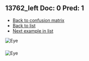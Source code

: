 ## 13762_left Doc: 0 Pred: 1
- [Back to confusion matrix](https://github.com/juliandewit/kaggle_retinopathy/blob/master/matrix.md)
- [Back to list](https://github.com/juliandewit/kaggle_retinopathy/blob/master/lists/01/list.md)
- [Next example in list](https://github.com/juliandewit/kaggle_retinopathy/blob/master/lists/01/13/13844_left.md)

![Eye](https://retinopaty.blob.core.windows.net/size1024/13762_left_0.jpeg)

### 

![Eye]()
